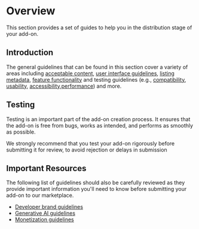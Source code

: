 # Overview

This section provides a set of guides to help you in the distribution stage of your add-on. 

## Introduction
The general guidelines that can be found in this section cover a variety of areas including [acceptable content](./content.md), [user interface guidelines](./user_interface.md), [listing metadata](./listing.md), [feature functionality](./features.md) and testing guidelines (e.g., [compatibility](./compatibility.md), [usability](./usability.md), [accessibility](./accessibility.md),[performance](./performance.md)) and more. 

## Testing
Testing is an important part of the add-on creation process. It ensures that the add-on is free from bugs, works as intended, and performs as smoothly as possible.

We strongly recommend that you test your add-on rigorously before submitting it for review, to avoid rejection or delays in submission

## Important Resources
The following list of guidelines should also be carefully reviewed as they provide important information you'll need to know before submitting your add-on to our marketplace.

- [Developer brand guidelines](../guidelines/brand_guidelines.md) 
- [Generative AI guidelines](../guidelines/genai/)
- [Monetization guidelines](../guidelines/monetization.md/)

<!-- 
## Choosing your idea

Before you start, do a little research on the marketplace to see what other developers are doing, and where you can make an impact.

For example:

- Does my add-on help users to do their work quicker and more effectively?

- Does it streamline the user’s workflow(s)?

- Does my add-on enable users to be more creative, or make their work look better?

- Are there lots of add-ons already doing the same thing on the marketplace?

## Use of AI

Does your add-on leverage AI to generate content or automate workflows? If so, be sure to check out the [Generative AI guidelines](../genai/). -->